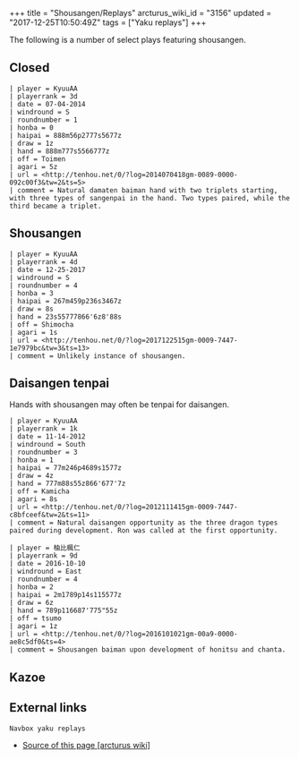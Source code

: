 +++
title = "Shousangen/Replays"
arcturus_wiki_id = "3156"
updated = "2017-12-25T10:50:49Z"
tags = ["Yaku replays"]
+++

The following is a number of select plays featuring shousangen.

## Closed

```Replay/Tenhou.net|
| player = KyuuAA
| playerrank = 3d
| date = 07-04-2014
| windround = S
| roundnumber = 1
| honba = 0
| haipai = 888m56p2777s5677z
| draw = 1z
| hand = 888m777s5566777z
| off = Toimen
| agari = 5z
| url = <http://tenhou.net/0/?log=2014070418gm-0089-0000-092c00f3&tw=2&ts=5>
| comment = Natural damaten baiman hand with two triplets starting, with three types of sangenpai in the hand. Two types paired, while the third became a triplet.
```

## Shousangen

```Replay/Tenhou.net|
| player = KyuuAA
| playerrank = 4d
| date = 12-25-2017
| windround = S
| roundnumber = 4
| honba = 3
| haipai = 267m459p236s3467z
| draw = 8s
| hand = 23s55777866'6z8'88s
| off = Shimocha
| agari = 1s
| url = <http://tenhou.net/0/?log=2017122515gm-0009-7447-1e7979bc&tw=3&ts=13>
| comment = Unlikely instance of shousangen.
```

## Daisangen tenpai

Hands with shousangen may often be tenpai for daisangen.

```Replay/Tenhou.net|
| player = KyuuAA
| playerrank = 1k
| date = 11-14-2012
| windround = South
| roundnumber = 3
| honba = 1
| haipai = 77m246p4689s1577z
| draw = 4z
| hand = 777m88s55z866'677'7z
| off = Kamicha
| agari = 8s
| url = <http://tenhou.net/0/?log=2012111415gm-0009-7447-c8bfceef&tw=2&ts=11>
| comment = Natural daisangen opportunity as the three dragon types paired during development. Ron was called at the first opportunity.
```

```Replay/Tenhou.net|
| player = 柚比楓仁
| playerrank = 9d
| date = 2016-10-10
| windround = East
| roundnumber = 4
| honba = 2
| haipai = 2m1789p14s115577z
| draw = 6z
| hand = 789p116687'775"55z
| off = tsumo
| agari = 1z
| url = <http://tenhou.net/0/?log=2016101021gm-00a9-0000-ae8c5df0&ts=4>
| comment = Shousangen baiman upon development of honitsu and chanta.
```

## Kazoe

## External links

`Navbox yaku replays`

- [Source of this page [arcturus wiki]](http://arcturus.su/wiki/Shousangen/Replays)
